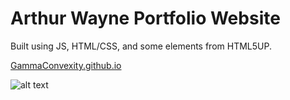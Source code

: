 # Arthur Wayne Portfolio Website

Built using JS, HTML/CSS, and some elements from HTML5UP.

<a href = "GammaConvexity.github.io">GammaConvexity.github.io</a>

![alt text](https://github.com/GammaConvexity/GammaConvexity.github.io/blob/main/sample.gif)

